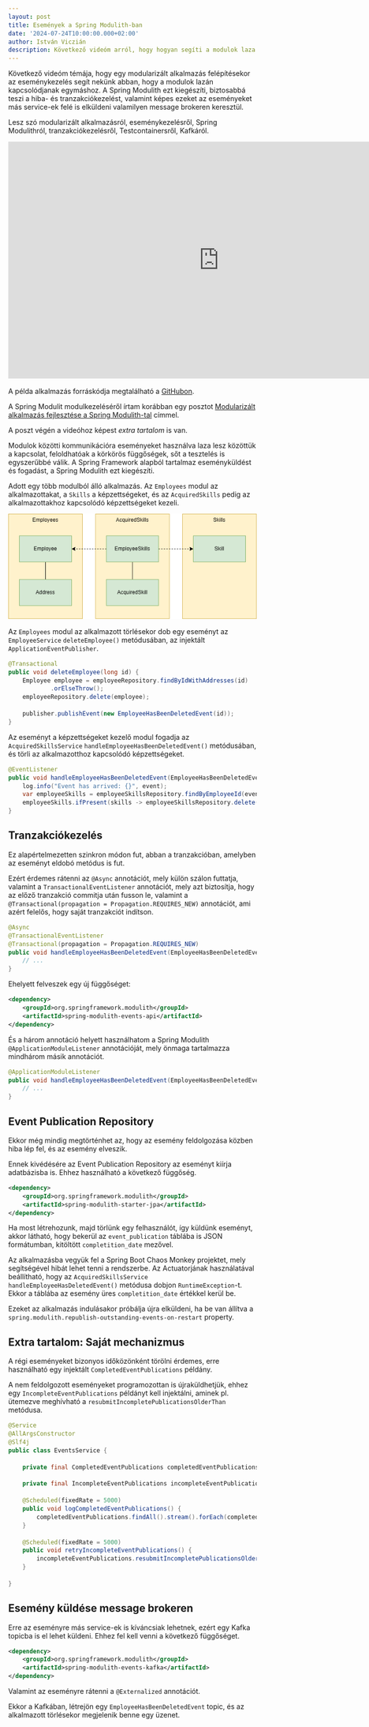 ```yaml
---
layout: post
title: Események a Spring Modulith-ban
date: '2024-07-24T10:00:00.000+02:00'
author: István Viczián
description: Következő videóm arról, hogy hogyan segíti a modulok laza kapcsolódását az eseménykezelés, és hogy mit ad ehhez a Spring Modulith.
---
```


Következő videóm témája, hogy egy modularizált alkalmazás felépítésekor az eseménykezelés segít nekünk abban,
hogy a modulok lazán kapcsolódjanak egymáshoz. A Spring Modulith ezt kiegészíti, biztosabbá teszi a hiba- és tranzakciókezelést, valamint képes
ezeket az eseményeket más service-ek felé is elküldeni valamilyen message brokeren keresztül.

Lesz szó modularizált alkalmazásról, eseménykezelésről, Spring Modulithról, tranzakciókezelésről, Testcontainersről, Kafkáról.

<iframe width="854" height="480" src="https://www.youtube.com/embed/pofgNVVaoEE?si=hnf4EMP5CxhR5Bko" title="YouTube video player" frameborder="0" allow="accelerometer; autoplay; clipboard-write; encrypted-media; gyroscope; picture-in-picture; web-share" referrerpolicy="strict-origin-when-cross-origin" allowfullscreen></iframe>

A példa alkalmazás forráskódja megtalálható a [GitHubon](https://github.com/vicziani/jtechlog-spring-modulith).

A Spring Modulit modulkezeléséről írtam korábban egy posztot [Modularizált alkalmazás fejlesztése a Spring Modulith-tal](/2022/12/19/spring-modulith.html) címmel.

A poszt végén a videóhoz képest _extra tartalom_ is van.

<!-- more -->

Modulok közötti kommunikációra eseményeket használva laza lesz közöttük
a kapcsolat, feloldhatóak a körkörös függőségek, sőt a tesztelés is egyszerűbbé válik.
A Spring Framework alapból tartalmaz eseményküldést és fogadást, a Spring
Modulith ezt kiegészíti.

Adott egy több modulból álló alkalmazás. Az `Employees` modul az alkalmazottakat,
a `Skills` a képzettségeket, és az `AcquiredSkills` pedig az alkalmazottakhoz kapcsolódó
képzettségeket kezeli. 

![Modulok](/artifacts/posts/images/mentoring-app.drawio.png)

Az `Employees` modul az alkalmazott törlésekor
dob egy eseményt az `EmployeeService` `deleteEmployee()` metódusában,
az injektált `ApplicationEventPublisher`.

```java
@Transactional
public void deleteEmployee(long id) {
    Employee employee = employeeRepository.findByIdWithAddresses(id)
            .orElseThrow();
    employeeRepository.delete(employee);

    publisher.publishEvent(new EmployeeHasBeenDeletedEvent(id));
}
```

Az eseményt a képzettségeket kezelő modul fogadja
az `AcquiredSkillsService` `handleEmployeeHasBeenDeletedEvent()` metódusában, és törli az
alkalmazotthoz kapcsolódó képzettségeket.

```java
@EventListener
public void handleEmployeeHasBeenDeletedEvent(EmployeeHasBeenDeletedEvent event) {
    log.info("Event has arrived: {}", event);
    var employeeSkills = employeeSkillsRepository.findByEmployeeId(event.employeeId());
    employeeSkills.ifPresent(skills -> employeeSkillsRepository.delete(skills));
}
```

## Tranzakciókezelés

Ez alapértelmezetten szinkron módon fut, abban a tranzakcióban, amelyben az eseményt 
eldobó metódus is fut.

Ezért érdemes rátenni az `@Async` annotációt, mely külön szálon futtatja, valamint
a `TransactionalEventListener` annotációt, mely azt biztosítja, hogy az előző tranzakció
commitja után fusson le, valamint a `@Transactional(propagation = Propagation.REQUIRES_NEW)`
annotációt, ami azért felelős, hogy saját tranzakciót indítson.

```java
@Async
@TransactionalEventListener
@Transactional(propagation = Propagation.REQUIRES_NEW)
public void handleEmployeeHasBeenDeletedEvent(EmployeeHasBeenDeletedEvent event) {
    // ...
}
```

Ehelyett felveszek egy új függőséget:

```xml
<dependency>
    <groupId>org.springframework.modulith</groupId>
    <artifactId>spring-modulith-events-api</artifactId>
</dependency>
```
És a három annotáció
helyett használhatom a Spring Modulith `@ApplicationModuleListener` annotációját,
mely önmaga tartalmazza mindhárom másik annotációt.

```java
@ApplicationModuleListener
public void handleEmployeeHasBeenDeletedEvent(EmployeeHasBeenDeletedEvent event) {
    // ...
}
```

## Event Publication Repository

Ekkor még mindig megtörténhet az, hogy az esemény feldolgozása közben hiba lép fel,
és az esemény elveszik.

Ennek kivédésére az Event Publication Repository az
eseményt kiírja adatbázisba is. Ehhez használható a következő függőség.

```xml
<dependency>
    <groupId>org.springframework.modulith</groupId>
    <artifactId>spring-modulith-starter-jpa</artifactId>
</dependency>
```

Ha most létrehozunk, majd törlünk egy felhasználót, így küldünk eseményt, 
akkor látható, hogy bekerül az `event_publication` táblába is JSON formátumban,
kitöltött `completition_date` mezővel.

Az alkalmazásba vegyük fel a Spring Boot Chaos Monkey projektet, mely segítségével
hibát lehet tenni a rendszerbe. Az Actuatorjának használatával beállítható, hogy
az `AcquiredSkillsService` `handleEmployeeHasDeletedEvent()` metódusa dobjon `RuntimeException`-t.
Ekkor a táblába az esemény üres `completition_date` értékkel kerül be. 

Ezeket az alkalmazás indulásakor próbálja újra elküldeni, ha be van állítva a `spring.modulith.republish-outstanding-events-on-restart` property. 

## Extra tartalom: Saját mechanizmus

A régi eseményeket bizonyos időközönként törölni érdemes, erre használható
egy injektált `CompletedEventPublications` példány.

A nem feldolgozott eseményeket programozottan is újraküldhetjük,
ehhez egy `IncompleteEventPublications` példányt kell injektálni, aminek pl.
ütemezve meghívható a `resubmitIncompletePublicationsOlderThan` metódusa.

```java
@Service
@AllArgsConstructor
@Slf4j
public class EventsService {

    private final CompletedEventPublications completedEventPublications;

    private final IncompleteEventPublications incompleteEventPublications;

    @Scheduled(fixedRate = 5000)
    public void logCompletedEventPublications() {
        completedEventPublications.findAll().stream().forEach(completedEvent -> log.debug("Completed event: {}", completedEvent));
    }

    @Scheduled(fixedRate = 5000)
    public void retryIncompleteEventPublications() {
        incompleteEventPublications.resubmitIncompletePublicationsOlderThan(Duration.ZERO);
    }

}
```

## Esemény küldése message brokeren

Erre az eseményre más service-ek is kíváncsiak lehetnek, ezért egy 
Kafka topicba is el lehet küldeni.
Ehhez fel kell venni a következő függőséget.

```xml
<dependency>
    <groupId>org.springframework.modulith</groupId>
    <artifactId>spring-modulith-events-kafka</artifactId>
</dependency>
```

Valamint az eseményre rátenni a `@Externalized` annotációt.

Ekkor a Kafkában, létrejön egy
`EmployeeHasBeenDeletedEvent` topic, és az alkalmazott törlésekor megjelenik benne egy üzenet.